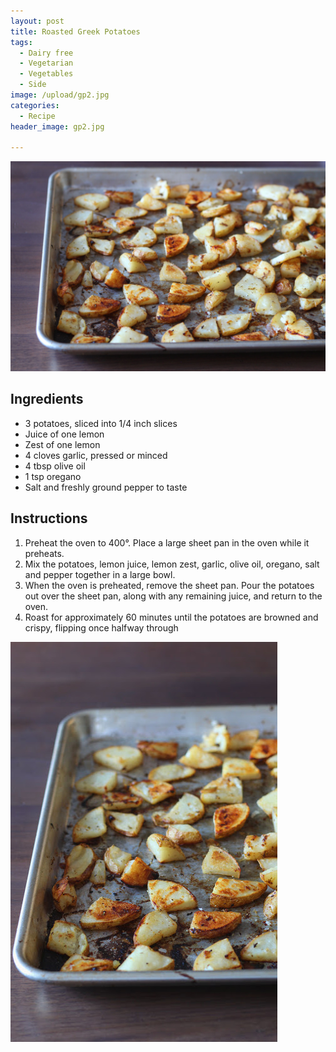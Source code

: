 ```yaml
---
layout: post
title: Roasted Greek Potatoes
tags:
  - Dairy free
  - Vegetarian
  - Vegetables
  - Side
image: /upload/gp2.jpg
categories:
  - Recipe
header_image: gp2.jpg

---
```


![Image of Roasted Greek Potatoes.](/upload/gp2.jpg)

## Ingredients

- 3 potatoes, sliced into 1/4 inch slices
- Juice of one lemon
- Zest of one lemon
- 4 cloves garlic, pressed or minced
- 4 tbsp olive oil
- 1 tsp oregano
- Salt and freshly ground pepper to taste

## Instructions

1. Preheat the oven to 400°. Place a large sheet pan in the oven while it preheats.
1. Mix the potatoes, lemon juice, lemon zest, garlic, olive oil, oregano, salt and pepper together in a large bowl.
1. When the oven is preheated, remove the sheet pan. Pour the potatoes out over the sheet pan, along with any remaining juice, and return to the oven. 
1. Roast for approximately 60 minutes until the potatoes are browned and crispy, flipping once halfway through





![Image of Roasted Greek Potatoes.](/upload/gp1.jpg)